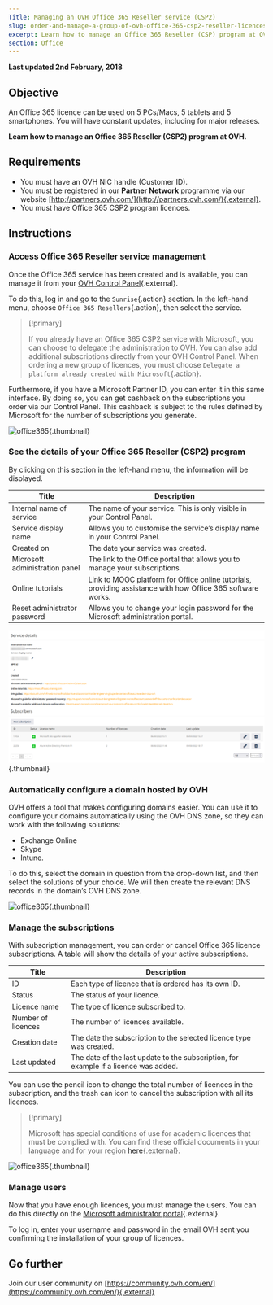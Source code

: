```yaml
---
Title: Managing an OVH Office 365 Reseller service (CSP2) 
slug: order-and-manage-a-group-of-ovh-office-365-csp2-reseller-licences
excerpt: Learn how to manage an Office 365 Reseller (CSP) program at OVH
section: Office
---
```


**Last updated 2nd February, 2018**

## Objective

An Office 365 licence can be used on 5 PCs/Macs, 5 tablets and 5 smartphones. You will have constant updates, including for major releases. 

**Learn how to manage an Office 365 Reseller (CSP2) program at OVH.**

## Requirements
- You must have an OVH NIC handle (Customer ID).
-  You must be registered in our **Partner Network** programme via our website [http://partners.ovh.com/](http://partners.ovh.com/){.external}. 
- You must have Office 365 CSP2 program licences.

## Instructions

### Access Office 365 Reseller service management

Once the Office 365 service has been created and is available, you can manage it from your [OVH Control Panel](https://www.ovh.com/auth/?action=gotomanager&from=https://www.ovh.ie/&ovhSubsidiary=ie){.external}.

To do this, log in and go to the `Sunrise`{.action} section. In the left-hand menu, choose `Office 365 Resellers`{.action}, then select the service.

> [!primary]
>
> If you already have an Office 365 CSP2 service with Microsoft, you can choose to delegate the administration to OVH. You can also add additional subscriptions directly from your OVH Control Panel. When ordering a new group of licences, you must choose `Delegate a platform already created with Microsoft`{.action}.
>

Furthermore, if you have a Microsoft Partner ID, you can enter it in this same interface. By doing so, you can get cashback on the subscriptions you order via our Control Panel. This cashback is subject to the rules defined by Microsoft for the number of subscriptions you generate.

![office365](images/sunrise_office365_CSP2.png){.thumbnail}

### See the details of your Office 365 Reseller (CSP2) program

By clicking on this section in the left-hand menu, the information will be displayed.

|Title|Description| 
|---|---| 
|Internal name of service|The name of your service. This is only visible in your Control Panel.| 
|Service display name|Allows you to customise the service’s display name in your Control Panel.| 
|Created on|The date your service was created.| 
| Microsoft administration panel|The link to the Office portal that allows you to manage your subscriptions.| 
|Online tutorials|Link to MOOC platform for Office online tutorials, providing assistance with how Office 365 software works.| 
|Reset administrator password|Allows you to change your login password for the Microsoft administration portal.|

![office365](images/sunrise_office365_CSP2_services_details.png){.thumbnail}

### Automatically configure a domain hosted by OVH

OVH offers a tool that makes configuring domains easier. You can use it to configure your domains automatically using the OVH DNS zone, so they can work with the following solutions:

- Exchange Online
- Skype
- Intune.

To do this, select the domain in question from the drop-down list, and then select the solutions of your choice. We will then create the relevant DNS records in the domain’s OVH DNS zone.

![office365](images/sunrise_office365_CSP2_automatic_domain_configuration.png){.thumbnail}

### Manage the subscriptions

With subscription management, you can order or cancel Office 365 licence subscriptions. A table will show the details of your active subscriptions.

|Title|Description| 
|---|---| 
|ID|Each type of licence that is ordered has its own ID.| 
|Status|The status of your licence.| 
|Licence name|The type of licence subscribed to.| 
|Number of licences|The number of licences available.| 
|Creation date|The date the subscription to the selected licence type was created.| 
|Last updated|The date of the last update to the subscription, for example if a licence was added.|

You can use the pencil icon to change the total number of licences in the subscription, and the trash can icon to cancel the subscription with all its licences.

> [!primary]
>
> Microsoft has special conditions of use for academic licences that must be complied with. You can find these official documents in your language and for your region [here](http://www.microsoftvolumelicensing.com/DocumentSearch.aspx?Mode=2&Keyword=AcademicQualEdUserDef){.external}.
>

![office365](images/sunrise_office365_CSP2_Subscribers.png){.thumbnail}

### Manage users

Now that you have enough licences, you must manage the users. You can do this directly on the [Microsoft administrator portal](https://portal.office.com/Admin/Default.aspx){.external}.

To log in, enter your username and password in the email OVH sent you confirming the installation of your group of licences.

## Go further

Join our user community on [https://community.ovh.com/en/](https://community.ovh.com/en/){.external}
